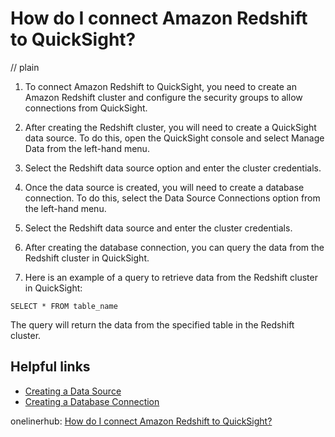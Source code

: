 # How do I connect Amazon Redshift to QuickSight?
// plain

1. To connect Amazon Redshift to QuickSight, you need to create an Amazon Redshift cluster and configure the security groups to allow connections from QuickSight.

2. After creating the Redshift cluster, you will need to create a QuickSight data source. To do this, open the QuickSight console and select Manage Data from the left-hand menu.

3. Select the Redshift data source option and enter the cluster credentials.

4. Once the data source is created, you will need to create a database connection. To do this, select the Data Source Connections option from the left-hand menu.

5. Select the Redshift data source and enter the cluster credentials.

6. After creating the database connection, you can query the data from the Redshift cluster in QuickSight.

7. Here is an example of a query to retrieve data from the Redshift cluster in QuickSight:
```
SELECT * FROM table_name
```

The query will return the data from the specified table in the Redshift cluster.

## Helpful links
- [Creating a Data Source](https://docs.aws.amazon.com/quicksight/latest/user/creating-data-sources.html)
- [Creating a Database Connection](https://docs.aws.amazon.com/quicksight/latest/user/creating-database-connections.html)

onelinerhub: [How do I connect Amazon Redshift to QuickSight?](https://onelinerhub.com/amazon-redshift/how-do-i-connect-amazon-redshift-to-quicksight-1687162529)